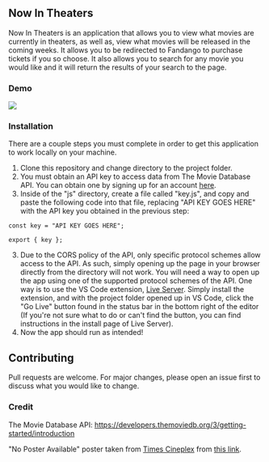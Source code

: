 ## Now In Theaters

Now In Theaters is an application that allows you to view what movies are currently in theaters, as well as, view what movies will be released in the coming weeks. It allows you to be redirected to Fandango to purchase tickets if you so choose. It also allows you to search for any movie you would like and it will return the results of your search to the page.

### Demo
![](https://github.com/LopezChris616/Now-In-Theaters/blob/main/Now-In-Theaters.gif)

### Installation

There are a couple steps you must complete in order to get this application to work locally on your machine.

1. Clone this repository and change directory to the project folder.
2. You must obtain an API key to access data from The Movie Database API. You can obtain one by signing up for an account [here](https://developers.themoviedb.org/3/getting-started/introduction).
2. Inside of the "js" directory, create a file called "key.js", and copy and paste the following code into that file, replacing "API KEY GOES HERE" with the API key you obtained in the previous step:
```
const key = "API KEY GOES HERE";

export { key };
```
3. Due to the CORS policy of the API, only specific protocol schemes allow access to the API. As such, simply opening up the page in your browser directly from the directory will not work. You will need a way to open up the app using one of the supported protocol schemes of the API. One way is to use the VS Code extension, [Live Server](https://marketplace.visualstudio.com/items?itemName=ritwickdey.LiveServer). Simply install the extension, and with the project folder opened up in VS Code, click the "Go Live" button found in the status bar in the bottom right of the editor (If you're not sure what to do or can't find the button, you can find instructions in the install page of Live Server).
4. Now the app should run as intended!

## Contributing

Pull requests are welcome. For major changes, please open an issue first
to discuss what you would like to change.

### Credit

The Movie Database API: https://developers.themoviedb.org/3/getting-started/introduction

"No Poster Available" poster taken from [Times Cineplex](https://timescineplex.com) from [this link](https://timescineplex.com/times/img/no-poster.png).